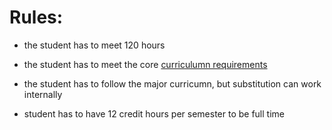 # Rules:

* the student has to meet 120 hours

* the student has to meet the core [curriculumn requirements](https://my.uiw.edu/registrar/academics/corecurriculum.html)

* the student has to follow the major curricumn, but substitution can work internally

* student has to have 12 credit hours per semester to be full time